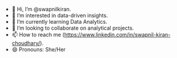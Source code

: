 - 👋 Hi, I’m @swapnilkiran.
- 👀 I’m interested in data-driven insights.
- 🌱 I’m currently learning Data Analytics.
- 💞️ I’m looking to collaborate on analytical projects.
- 📫 How to reach me (https://www.linkedin.com/in/swapnil-kiran-choudhary/).
- 😄 Pronouns: She/Her


<!---
swapnilkiran/swapnilkiran is a ✨ special ✨ repository because its `README.md` (this file) appears on your GitHub profile.
You can click the Preview link to take a look at your changes.
--->
